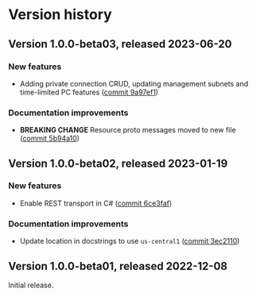 # Version history

## Version 1.0.0-beta03, released 2023-06-20

### New features

- Adding private connection CRUD, updating management subnets and time-limited PC features ([commit 9a97ef1](https://github.com/googleapis/google-cloud-dotnet/commit/9a97ef14b85a0d530641bf033f55139af723a5c3))

### Documentation improvements

- **BREAKING CHANGE** Resource proto messages moved to new file ([commit 5b94a10](https://github.com/googleapis/google-cloud-dotnet/commit/5b94a10aea6bf2d7f9e874e16ad02637bc586bb3))
## Version 1.0.0-beta02, released 2023-01-19

### New features

- Enable REST transport in C# ([commit 6ce3faf](https://github.com/googleapis/google-cloud-dotnet/commit/6ce3faf6f74ea6c63e14ee4c77627a6774fb807f))

### Documentation improvements

- Update location in docstrings to use `us-central1` ([commit 3ec2110](https://github.com/googleapis/google-cloud-dotnet/commit/3ec2110e9600ef474d2939749d3981f4eb13e40b))

## Version 1.0.0-beta01, released 2022-12-08

Initial release.
